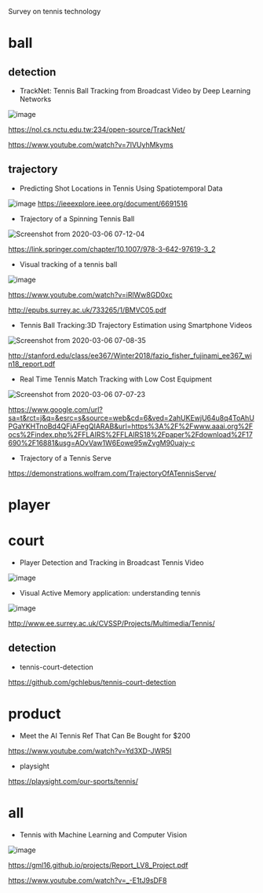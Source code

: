 Survey on tennis technology

# ball

## detection
- TrackNet: Tennis Ball Tracking from Broadcast Video by Deep Learning Networks

![image](https://user-images.githubusercontent.com/34574033/76029038-15389c80-5f77-11ea-9b0a-9232b9d29514.png)

https://nol.cs.nctu.edu.tw:234/open-source/TrackNet/

https://www.youtube.com/watch?v=7IVUyhMkyms

## trajectory

- Predicting Shot Locations in Tennis Using Spatiotemporal Data

![image](https://user-images.githubusercontent.com/34574033/76027831-aeb27f00-5f74-11ea-9d3b-1bf387aac686.png)
https://ieeexplore.ieee.org/document/6691516

- Trajectory of a Spinning Tennis Ball

![Screenshot from 2020-03-06 07-12-04](https://user-images.githubusercontent.com/34574033/76030835-d35d2580-5f79-11ea-99a2-fa154d77a74e.png)

https://link.springer.com/chapter/10.1007/978-3-642-97619-3_2

- Visual tracking of a tennis ball

![image](https://user-images.githubusercontent.com/34574033/76030884-eff95d80-5f79-11ea-86df-653834de09ab.png)

https://www.youtube.com/watch?v=iRlWw8GD0xc

http://epubs.surrey.ac.uk/733265/1/BMVC05.pdf

- Tennis Ball Tracking:3D Trajectory Estimation using Smartphone Videos

![Screenshot from 2020-03-06 07-08-35](https://user-images.githubusercontent.com/34574033/76030591-56ca4700-5f79-11ea-9662-606ddbfb5ea5.png)

http://stanford.edu/class/ee367/Winter2018/fazio_fisher_fujinami_ee367_win18_report.pdf

- Real Time Tennis Match Tracking with Low Cost Equipment

![Screenshot from 2020-03-06 07-07-23](https://user-images.githubusercontent.com/34574033/76030519-2bdff300-5f79-11ea-8d88-009a62b269f4.png)

https://www.google.com/url?sa=t&rct=j&q=&esrc=s&source=web&cd=6&ved=2ahUKEwjU64u8q4ToAhUPGaYKHTnoBd4QFjAFegQIARAB&url=https%3A%2F%2Fwww.aaai.org%2Focs%2Findex.php%2FFLAIRS%2FFLAIRS18%2Fpaper%2Fdownload%2F17690%2F16881&usg=AOvVaw1W6Eowe95wZvgM90uajy-c

- Trajectory of a Tennis Serve

https://demonstrations.wolfram.com/TrajectoryOfATennisServe/

# player

# court
- Player Detection and Tracking in Broadcast Tennis Video

![image](https://user-images.githubusercontent.com/34574033/76029282-824c3200-5f77-11ea-98a8-115fbf10c95f.png)

- Visual Active Memory application: understanding tennis

![image](https://user-images.githubusercontent.com/34574033/76029366-a576e180-5f77-11ea-9e97-3240ebfaef46.png)

http://www.ee.surrey.ac.uk/CVSSP/Projects/Multimedia/Tennis/

## detection

- tennis-court-detection

https://github.com/gchlebus/tennis-court-detection

# product
- Meet the AI Tennis Ref That Can Be Bought for $200

https://www.youtube.com/watch?v=Yd3XD-JWR5I

- playsight

https://playsight.com/our-sports/tennis/

# all
- Tennis with Machine Learning and Computer Vision

![image](https://user-images.githubusercontent.com/34574033/76029684-541b2200-5f78-11ea-9d59-ab1e864ed551.png)

https://gml16.github.io/projects/Report_LV8_Project.pdf

https://www.youtube.com/watch?v=_-E1tJ9sDF8
